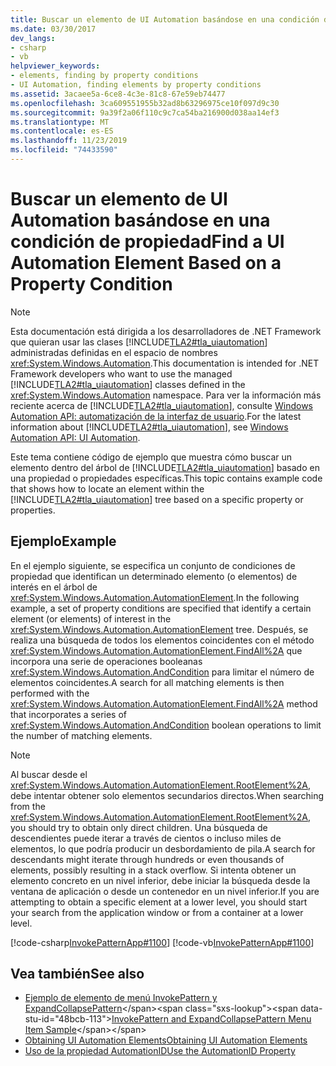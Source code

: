 ```yaml
---
title: Buscar un elemento de UI Automation basándose en una condición de propiedad
ms.date: 03/30/2017
dev_langs:
- csharp
- vb
helpviewer_keywords:
- elements, finding by property conditions
- UI Automation, finding elements by property conditions
ms.assetid: 3acaee5a-6ce8-4c3e-81c8-67e59eb74477
ms.openlocfilehash: 3ca609551955b32ad8b63296975ce10f097d9c30
ms.sourcegitcommit: 9a39f2a06f110c9c7ca54ba216900d038aa14ef3
ms.translationtype: MT
ms.contentlocale: es-ES
ms.lasthandoff: 11/23/2019
ms.locfileid: "74433590"
---
```

# <a name="find-a-ui-automation-element-based-on-a-property-condition"></a><span data-ttu-id="48bcb-102">Buscar un elemento de UI Automation basándose en una condición de propiedad</span><span class="sxs-lookup"><span data-stu-id="48bcb-102">Find a UI Automation Element Based on a Property Condition</span></span>
> [!NOTE]
> <span data-ttu-id="48bcb-103">Esta documentación está dirigida a los desarrolladores de .NET Framework que quieran usar las clases [!INCLUDE[TLA2#tla_uiautomation](../../../includes/tla2sharptla-uiautomation-md.md)] administradas definidas en el espacio de nombres <xref:System.Windows.Automation>.</span><span class="sxs-lookup"><span data-stu-id="48bcb-103">This documentation is intended for .NET Framework developers who want to use the managed [!INCLUDE[TLA2#tla_uiautomation](../../../includes/tla2sharptla-uiautomation-md.md)] classes defined in the <xref:System.Windows.Automation> namespace.</span></span> <span data-ttu-id="48bcb-104">Para ver la información más reciente acerca de [!INCLUDE[TLA2#tla_uiautomation](../../../includes/tla2sharptla-uiautomation-md.md)], consulte [Windows Automation API: automatización de la interfaz de usuario](/windows/win32/winauto/entry-uiauto-win32).</span><span class="sxs-lookup"><span data-stu-id="48bcb-104">For the latest information about [!INCLUDE[TLA2#tla_uiautomation](../../../includes/tla2sharptla-uiautomation-md.md)], see [Windows Automation API: UI Automation](/windows/win32/winauto/entry-uiauto-win32).</span></span>  
  
 <span data-ttu-id="48bcb-105">Este tema contiene código de ejemplo que muestra cómo buscar un elemento dentro del árbol de [!INCLUDE[TLA2#tla_uiautomation](../../../includes/tla2sharptla-uiautomation-md.md)] basado en una propiedad o propiedades específicas.</span><span class="sxs-lookup"><span data-stu-id="48bcb-105">This topic contains example code that shows how to locate an element within the [!INCLUDE[TLA2#tla_uiautomation](../../../includes/tla2sharptla-uiautomation-md.md)] tree based on a specific property or properties.</span></span>  
  
## <a name="example"></a><span data-ttu-id="48bcb-106">Ejemplo</span><span class="sxs-lookup"><span data-stu-id="48bcb-106">Example</span></span>  
 <span data-ttu-id="48bcb-107">En el ejemplo siguiente, se especifica un conjunto de condiciones de propiedad que identifican un determinado elemento (o elementos) de interés en el árbol de <xref:System.Windows.Automation.AutomationElement>.</span><span class="sxs-lookup"><span data-stu-id="48bcb-107">In the following example, a set of property conditions are specified that identify a certain element (or elements) of interest in the <xref:System.Windows.Automation.AutomationElement> tree.</span></span> <span data-ttu-id="48bcb-108">Después, se realiza una búsqueda de todos los elementos coincidentes con el método <xref:System.Windows.Automation.AutomationElement.FindAll%2A> que incorpora una serie de operaciones booleanas <xref:System.Windows.Automation.AndCondition> para limitar el número de elementos coincidentes.</span><span class="sxs-lookup"><span data-stu-id="48bcb-108">A search for all matching elements is then performed with the <xref:System.Windows.Automation.AutomationElement.FindAll%2A> method that incorporates a series of <xref:System.Windows.Automation.AndCondition> boolean operations to limit the number of matching elements.</span></span>  
  
> [!NOTE]
> <span data-ttu-id="48bcb-109">Al buscar desde el <xref:System.Windows.Automation.AutomationElement.RootElement%2A>, debe intentar obtener solo elementos secundarios directos.</span><span class="sxs-lookup"><span data-stu-id="48bcb-109">When searching from the <xref:System.Windows.Automation.AutomationElement.RootElement%2A>, you should try to obtain only direct children.</span></span> <span data-ttu-id="48bcb-110">Una búsqueda de descendientes puede iterar a través de cientos o incluso miles de elementos, lo que podría producir un desbordamiento de pila.</span><span class="sxs-lookup"><span data-stu-id="48bcb-110">A search for descendants might iterate through hundreds or even thousands of elements, possibly resulting in a stack overflow.</span></span> <span data-ttu-id="48bcb-111">Si intenta obtener un elemento concreto en un nivel inferior, debe iniciar la búsqueda desde la ventana de aplicación o desde un contenedor en un nivel inferior.</span><span class="sxs-lookup"><span data-stu-id="48bcb-111">If you are attempting to obtain a specific element at a lower level, you should start your search from the application window or from a container at a lower level.</span></span>  
  
 [!code-csharp[InvokePatternApp#1100](../../../samples/snippets/csharp/VS_Snippets_Wpf/InvokePatternApp/CSharp/InvokePatternApp.cs#1100)]
 [!code-vb[InvokePatternApp#1100](../../../samples/snippets/visualbasic/VS_Snippets_Wpf/InvokePatternApp/VisualBasic/Client.vb#1100)]  
  
## <a name="see-also"></a><span data-ttu-id="48bcb-112">Vea también</span><span class="sxs-lookup"><span data-stu-id="48bcb-112">See also</span></span>

- <span data-ttu-id="48bcb-113">[Ejemplo de elemento de menú InvokePattern y ExpandCollapsePattern](https://docs.microsoft.com/previous-versions/dotnet/netframework-3.5/ms771636(v=vs.90))</span><span class="sxs-lookup"><span data-stu-id="48bcb-113">[InvokePattern and ExpandCollapsePattern Menu Item Sample](https://docs.microsoft.com/previous-versions/dotnet/netframework-3.5/ms771636(v=vs.90))</span></span>
- [<span data-ttu-id="48bcb-114">Obtaining UI Automation Elements</span><span class="sxs-lookup"><span data-stu-id="48bcb-114">Obtaining UI Automation Elements</span></span>](obtaining-ui-automation-elements.md)
- [<span data-ttu-id="48bcb-115">Uso de la propiedad AutomationID</span><span class="sxs-lookup"><span data-stu-id="48bcb-115">Use the AutomationID Property</span></span>](use-the-automationid-property.md)
